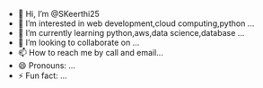 - 👋 Hi, I’m @SKeerthi25
- 👀 I’m interested in web development,cloud computing,python ...
- 🌱 I’m currently learning python,aws,data science,database ...
- 💞️ I’m looking to collaborate on ...
- 📫 How to reach me by call and email...
- 😄 Pronouns: ...
- ⚡ Fun fact: ...

<!---
SKeerthi25/SKeerthi25 is a ✨ special ✨ repository because its `README.md` (this file) appears on your GitHub profile.
You can click the Preview link to take a look at your changes.
--->
